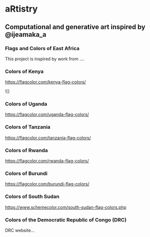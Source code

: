 # aRtistry

## Computational and generative art inspired by @ijeamaka_a

### Flags and Colors of East Africa

This project is inspired by work from ....

### Colors of Kenya
https://flagcolor.com/kenya-flag-colors/

![]

### Colors of Uganda
https://flagcolor.com/uganda-flag-colors/



### Colors of Tanzania
https://flagcolor.com/tanzania-flag-colors/



### Colors of Rwanda
https://flagcolor.com/rwanda-flag-colors/



### Colors of Burundi
https://flagcolor.com/burundi-flag-colors/



### Colors of South Sudan
https://www.schemecolor.com/south-sudan-flag-colors.php



### Colors of the Democratic Republic of Congo (DRC)
DRC website...